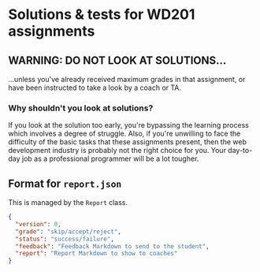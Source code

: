 # Solutions & tests for WD201 assignments

## WARNING: DO NOT LOOK AT SOLUTIONS...

...unless you've already received maximum grades in that assignment, or have been instructed to take a look by a coach or TA.

### Why shouldn't you look at solutions?

If you look at the solution too early, you're bypassing the learning process which involves a degree of struggle. Also,
if you're unwilling to face the difficulty of the basic tasks that these assignments present, then the web development
industry is probably not the right choice for you. Your day-to-day job as a professional programmer will be a lot tougher.

## Format for `report.json`

This is managed by the `Report` class.

```json
{
  "version": 0,
  "grade": "skip/accept/reject",
  "status": "success/failure",
  "feedback": "Feedback Markdown to send to the student",
  "report": "Report Markdown to show to coaches"
}
```
